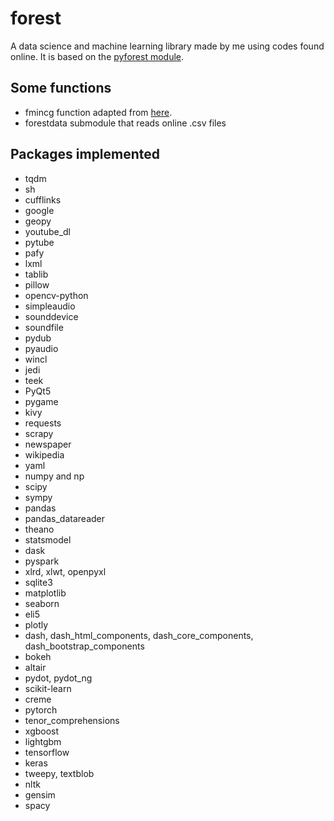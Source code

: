 # forest
A data science and machine learning library made by me using codes found online. 
It is based on the [pyforest module](https://github.com/8080labs/pyforest/).

## Some functions
- fmincg function adapted from [here](https://github.com/stena/ml/blob/master/fmincg.py).
- forestdata submodule that reads online .csv files


## Packages implemented
- tqdm
- sh
- cufflinks
- google
- geopy
- youtube_dl
- pytube
- pafy
- lxml
- tablib
- pillow
- opencv-python
- simpleaudio
- sounddevice
- soundfile
- pydub
- pyaudio
- wincl
- jedi
- teek
- PyQt5
- pygame
- kivy
- requests
- scrapy
- newspaper
- wikipedia
- yaml
- numpy and np
- scipy
- sympy
- pandas
- pandas_datareader
- theano
- statsmodel
- dask
- pyspark
- xlrd, xlwt, openpyxl
- sqlite3
- matplotlib
- seaborn
- eli5
- plotly
- dash, dash_html_components, dash_core_components, dash_bootstrap_components
- bokeh
- altair
- pydot, pydot_ng
- scikit-learn
- creme
- pytorch
- tenor_comprehensions
- xgboost
- lightgbm
- tensorflow
- keras
- tweepy, textblob
- nltk
- gensim
- spacy
